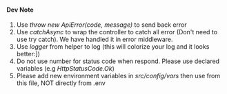 #### Dev Note
1. Use *throw new ApiError(code, message)* to send back error
2. Use *catchAsync* to wrap the controller to catch all error (Don't need to use try catch). We have handled it in error middleware.
3. Use *logger* from helper to log (this will colorize your log and it looks better:])
4. Do not use number for status code when respond. Please use declared variables (e.g *HttpStatusCode.Ok*)
5. Please add new environment variables in *src/config/vars* then use from this file, NOT directly from .env
